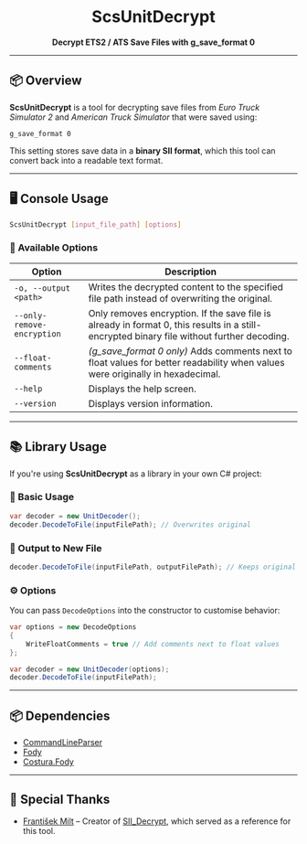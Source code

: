 <h1 align="center">ScsUnitDecrypt</h1>
<p align="center"><b>Decrypt ETS2 / ATS Save Files with g_save_format 0</b></p>

---

## 📦 Overview

**ScsUnitDecrypt** is a tool for decrypting save files from *Euro Truck Simulator 2* and *American Truck Simulator* that were saved using:

```
g_save_format 0
```

This setting stores save data in a **binary SII format**, which this tool can convert back into a readable text format.

---

## 🖥 Console Usage

```bash
ScsUnitDecrypt [input_file_path] [options]
```

### 🔧 Available Options

| Option                     | Description |
|---------------------------|-------------|
| `-o, --output <path>`     | Writes the decrypted content to the specified file path instead of overwriting the original. |
| `--only-remove-encryption`| Only removes encryption. If the save file is already in format 0, this results in a still-encrypted binary file without further decoding. |
| `--float-comments`        | *(g_save_format 0 only)* Adds comments next to float values for better readability when values were originally in hexadecimal. |
| `--help`                  | Displays the help screen. |
| `--version`               | Displays version information. |

---

## 📚 Library Usage

If you're using **ScsUnitDecrypt** as a library in your own C# project:

### 🔨 Basic Usage

```csharp
var decoder = new UnitDecoder();
decoder.DecodeToFile(inputFilePath); // Overwrites original
```

### 📝 Output to New File

```csharp
decoder.DecodeToFile(inputFilePath, outputFilePath); // Keeps original untouched
```

### ⚙️ Options

You can pass `DecodeOptions` into the constructor to customise behavior:

```csharp
var options = new DecodeOptions
{
    WriteFloatComments = true // Add comments next to float values
};

var decoder = new UnitDecoder(options);
decoder.DecodeToFile(inputFilePath);
```

---

## 📦 Dependencies

- [CommandLineParser](https://www.nuget.org/packages/CommandLineParser)
- [Fody](https://www.nuget.org/packages/Fody)
- [Costura.Fody](https://www.nuget.org/packages/Costura.Fody)

---

## 🙌 Special Thanks

- [František Milt](https://github.com/TheLazyTomcat)
  – Creator of [SII_Decrypt](https://github.com/TheLazyTomcat/SII_Decrypt), which served as a reference for this tool.
